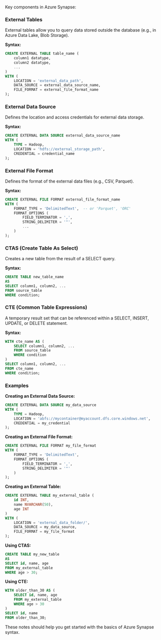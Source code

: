 Key components in Azure Synapse:

### External Tables
External tables allow you to query data stored outside the database (e.g., in Azure Data Lake, Blob Storage).

**Syntax:**
```sql
CREATE EXTERNAL TABLE table_name (
    column1 datatype,
    column2 datatype,
    ...
)
WITH (
    LOCATION = 'external_data_path',
    DATA_SOURCE = external_data_source_name,
    FILE_FORMAT = external_file_format_name
);
```

### External Data Source
Defines the location and access credentials for external data storage.

**Syntax:**
```sql
CREATE EXTERNAL DATA SOURCE external_data_source_name
WITH (
    TYPE = Hadoop,
    LOCATION = 'hdfs://external_storage_path',
    CREDENTIAL = credential_name
);
```

### External File Format
Defines the format of the external data files (e.g., CSV, Parquet).

**Syntax:**
```sql
CREATE EXTERNAL FILE FORMAT external_file_format_name
WITH (
    FORMAT_TYPE = 'DelimitedText',  -- or 'Parquet', 'ORC'
    FORMAT_OPTIONS (
        FIELD_TERMINATOR = ',',
        STRING_DELIMITER = '"',
        ...
    )
);
```

### CTAS (Create Table As Select)
Creates a new table from the result of a SELECT query.

**Syntax:**
```sql
CREATE TABLE new_table_name
AS
SELECT column1, column2, ...
FROM source_table
WHERE condition;
```

### CTE (Common Table Expressions)
A temporary result set that can be referenced within a SELECT, INSERT, UPDATE, or DELETE statement.

**Syntax:**
```sql
WITH cte_name AS (
    SELECT column1, column2, ...
    FROM source_table
    WHERE condition
)
SELECT column1, column2, ...
FROM cte_name
WHERE condition;
```

### Examples

**Creating an External Data Source:**
```sql
CREATE EXTERNAL DATA SOURCE my_data_source
WITH (
    TYPE = Hadoop,
    LOCATION = 'abfs://mycontainer@myaccount.dfs.core.windows.net',
    CREDENTIAL = my_credential
);
```

**Creating an External File Format:**
```sql
CREATE EXTERNAL FILE FORMAT my_file_format
WITH (
    FORMAT_TYPE = 'DelimitedText',
    FORMAT_OPTIONS (
        FIELD_TERMINATOR = ',',
        STRING_DELIMITER = '"'
    )
);
```

**Creating an External Table:**
```sql
CREATE EXTERNAL TABLE my_external_table (
    id INT,
    name NVARCHAR(50),
    age INT
)
WITH (
    LOCATION = 'external_data_folder/',
    DATA_SOURCE = my_data_source,
    FILE_FORMAT = my_file_format
);
```

**Using CTAS:**
```sql
CREATE TABLE my_new_table
AS
SELECT id, name, age
FROM my_external_table
WHERE age > 30;
```

**Using CTE:**
```sql
WITH older_than_30 AS (
    SELECT id, name, age
    FROM my_external_table
    WHERE age > 30
)
SELECT id, name
FROM older_than_30;
```

These notes should help you get started with the basics of Azure Synapse syntax.